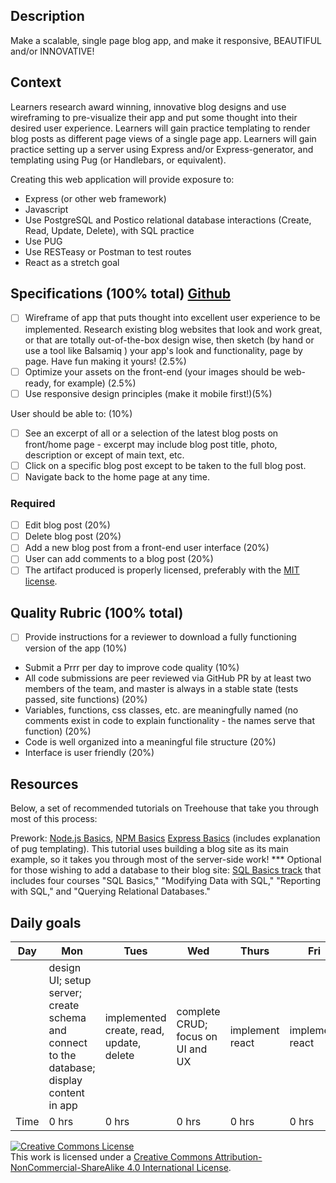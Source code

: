 ## Description

Make a scalable, single page blog app, and make it responsive, BEAUTIFUL and/or INNOVATIVE!


## Context

Learners research award winning, innovative blog designs and use wireframing to pre-visualize their app and put some thought into their desired user experience. Learners will gain practice templating to render blog posts as different page views of a single page app. Learners will gain practice setting up a server using Express and/or Express-generator, and templating using Pug (or Handlebars, or equivalent).

Creating this web application will provide exposure to:
- Express (or other web framework)
- Javascript
- Use PostgreSQL and Postico relational database interactions (Create, Read, Update, Delete), with SQL practice
- Use PUG
- Use RESTeasy or Postman to test routes
- React as a stretch goal


## Specifications (100% total) [Github](https://github.com/eobaah/guarded-porcupine)
- [ ] Wireframe of app that puts thought into excellent user experience to be implemented. Research existing blog websites that look and work great, or that are totally out-of-the-box design wise, then sketch (by hand or use a tool like Balsamiq ) your app's look and functionality, page by page. Have fun making it yours! (2.5%)
- [ ] Optimize your assets on the front-end (your images should be web-ready, for example) (2.5%)
- [ ] Use responsive design principles (make it mobile first!)(5%)

User should be able to: (10%)
- [ ] See an excerpt of all or a selection of the latest blog posts on front/home page - excerpt may include blog post title, photo, description or except of main text, etc.
- [ ] Click on a specific blog post except to be taken to the full blog post.
- [ ] Navigate back to the home page at any time.

### Required
- [ ] Edit blog post (20%)
- [ ] Delete blog post (20%)
- [ ] Add a new blog post from a front-end user interface (20%)
- [ ] User can add comments to a blog post (20%)
- [ ] The artifact produced is properly licensed, preferably with the  [MIT license](https://opensource.org/licenses/MIT).

## Quality Rubric (100% total)
- [ ] Provide instructions for a reviewer to download a fully functioning version of the app (10%)
- Submit a Prrr per day to improve code quality (10%)
- All code submissions are peer reviewed via GitHub PR  by at least two members of the team, and master is always in a stable state (tests passed, site functions) (20%)
- Variables, functions, css classes, etc. are meaningfully named (no comments exist in code to explain functionality - the names serve that function) (20%)
- Code is well organized into a meaningful file  structure (20%)
- Interface is user friendly (20%)

## Resources
Below, a set of recommended tutorials on Treehouse that take you through most of this process:

Prework: [Node.js Basics](https://teamtreehouse.com/library/nodejs-basics), [NPM Basics](https://teamtreehouse.com/library/express-basics)
[Express Basics](https://teamtreehouse.com/library/express-basics) (includes explanation of pug templating). This tutorial uses building a blog site as its main example, so it takes you through most of the server-side work! ***
Optional for those wishing to add a database to their blog site: [SQL Basics track](https://teamtreehouse.com/tracks/learn-sql) that includes four courses "SQL Basics," "Modifying Data with SQL," "Reporting with SQL," and "Querying Relational Databases."

## Daily goals
|Day| Mon | Tues | Wed | Thurs | Fri | Sat |Sun|
|------------|------------|------------|------------|------------|------------|------------ |------------ |
||design UI; setup server; create schema and connect to the database; display content in app|implemented create, read, update, delete|complete CRUD; focus on UI and UX |implement react|implement react|||
|Time|0 hrs|0 hrs|0 hrs|0 hrs|0 hrs|TBD|TBD




<!-- LICENSE -->

<a rel="license" href="http://creativecommons.org/licenses/by-nc-sa/4.0/"><img alt="Creative Commons License" style="border-width:0" src="https://i.creativecommons.org/l/by-nc-sa/4.0/80x15.png" /></a>
<br />This work is licensed under a <a rel="license" href="http://creativecommons.org/licenses/by-nc-sa/4.0/">Creative Commons Attribution-NonCommercial-ShareAlike 4.0 International License</a>.
